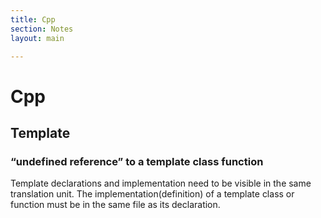 ```yaml
---
title: Cpp 
section: Notes
layout: main

---
```


Cpp
========

## Template ##

### “undefined reference” to a template class function  ###
Template declarations and implementation need to be visible in the
same translation unit. The implementation(definition) of a template
class or function must be in the same file as its declaration.
